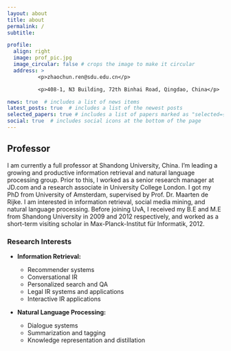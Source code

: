 ```yaml
---
layout: about
title: about
permalink: /
subtitle: 

profile:
  align: right
  image: prof_pic.jpg
  image_circular: false # crops the image to make it circular
  address: >
          <p>zhaochun.ren@sdu.edu.cn</p>

          <p>408-1, N3 Building, 72th Binhai Road, Qingdao, China</p>

news: true  # includes a list of news items
latest_posts: true  # includes a list of the newest posts
selected_papers: true # includes a list of papers marked as "selected={true}"
social: true  # includes social icons at the bottom of the page
---
```

## Professor

I am currently a full professor at Shandong University, China. I’m leading a growing and productive information retrieval and natural language processing group. Prior to this, I worked as a senior research manager at JD.com and a research associate in University College London. I got my PhD from University of Amsterdam, supervised by Prof. Dr. Maarten de Rijke. I am interested in information retrieval, social media mining, and natural language processing. Before joining UvA, I received my B.E and M.E from Shandong University in 2009 and 2012 respectively, and worked as a short-term visiting scholar in Max-Planck-Institut für Informatik, 2012.


### Research Interests
- **Information Retrieval:**  
  - Recommender systems  
  - Conversational IR  
  - Personalized search and QA  
  - Legal IR systems and applications  
  - Interactive IR applications  

- **Natural Language Processing:**  
  - Dialogue systems  
  - Summarization and tagging  
  - Knowledge representation and distillation  